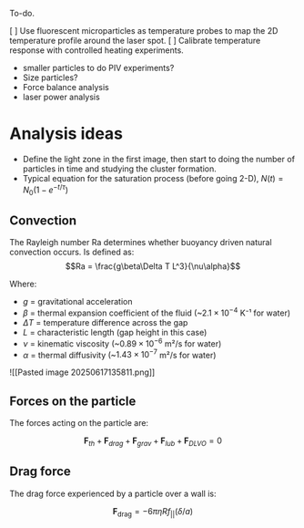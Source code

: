 To-do. 

[  ] Use fluorescent microparticles as temperature probes to map the 2D temperature profile around the laser spot.
[  ] Calibrate temperature response with controlled heating experiments.
 - smaller particles to do PIV experiments?
 - Size particles? 
 - Force balance analysis
 - laser power analysis

# Analysis ideas

- Define the light zone in the first image, then start to doing the number of particles in time and studying the cluster formation. 
- Typical equation for the saturation process (before going 2-D), $N(t) = N_0(1-e^{-t/\tau})$  

## Convection

The Rayleigh number $\mathrm{Ra}$ determines whether buoyancy driven natural convection occurs. 
Is defined as: 
$$Ra = \frac{g\beta\Delta T L^3}{\nu\alpha}$$

Where:

- $g$ = gravitational acceleration 
- $\beta$ = thermal expansion coefficient of the fluid (~$2.1 \times 10^{-4}$ K⁻¹ for water)
- $\Delta T$ = temperature difference across the gap
- $L$ = characteristic length (gap height in this case)
- $\nu$ = kinematic viscosity (~$0.89 \times 10^{-6}$ m²/s for water)
- $\alpha$ = thermal diffusivity (~$1.43 \times 10^{-7}$ m²/s for water)

![[Pasted image 20250617135811.png]]


## Forces on the particle 

The forces acting on the particle are: 

$$\mathbf{F}_{th}+\mathbf{F}_{drag}+\mathbf{F}_{grav}+\mathbf{F}_{lub}+\mathbf{F}_{DLVO}=0$$
## Drag force
The drag force experienced by a particle over a wall is: 

$$\mathbf{F}_{\mathrm{drag}}=-6\pi\eta R f_{||}{(\delta/a)}$$